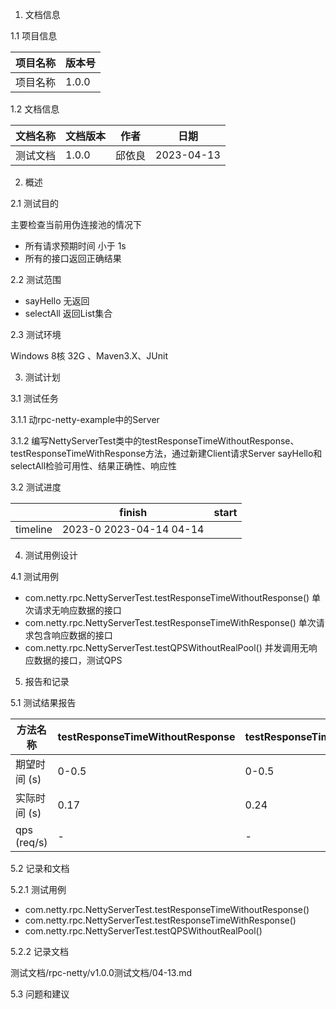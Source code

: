 1. 文档信息

1.1 项目信息

|项目名称| 版本号   |
|---|-------|
|项目名称| 1.0.0 |


1.2 文档信息

|文档名称| 文档版本  | 作者  |日期|
|---|-------|-----|---|
|测试文档| 1.0.0 | 邱依良 |2023-04-13|


2. 概述

2.1 测试目的

主要检查当前用伪连接池的情况下
- 所有请求预期时间 小于 1s
- 所有的接口返回正确结果

2.2 测试范围

- sayHello 无返回
- selectAll 返回List集合

2.3 测试环境

Windows 8核 32G 、Maven3.X、JUnit


3. 测试计划

3.1 测试任务

3.1.1 动rpc-netty-example中的Server

3.1.2 编写NettyServerTest类中的testResponseTimeWithoutResponse、testResponseTimeWithResponse方法，通过新建Client请求Server
sayHello和selectAll检验可用性、结果正确性、响应性

3.2 测试进度

|| finish     | start |
|----|------------|------------|
|timeline | 2023-0 2023-04-14 04-14 |

4. 测试用例设计

4.1 测试用例

- com.netty.rpc.NettyServerTest.testResponseTimeWithoutResponse() 单次请求无响应数据的接口
- com.netty.rpc.NettyServerTest.testResponseTimeWithResponse()   单次请求包含响应数据的接口
- com.netty.rpc.NettyServerTest.testQPSWithoutRealPool() 并发调用无响应数据的接口，测试QPS

5. 报告和记录

5.1 测试结果报告

| 方法名称        | testResponseTimeWithoutResponse | testResponseTimeWithResponse | testQPSWithoutRealPool |
|-------------|---------------------------------|------------------------------|------------------------|
| 期望时间 (s)    | 0-0.5                           | 0-0.5                        | 0-1                    |
| 实际时间 (s)    | 0.17                            | 0.24                         | 0.3                    |
| qps (req/s) | -                               | -                            | 157                    |



5.2 记录和文档

5.2.1 测试用例
- com.netty.rpc.NettyServerTest.testResponseTimeWithoutResponse()
- com.netty.rpc.NettyServerTest.testResponseTimeWithResponse()
- com.netty.rpc.NettyServerTest.testQPSWithoutRealPool()

5.2.2 记录文档

测试文档/rpc-netty/v1.0.0测试文档/04-13.md

5.3 问题和建议


